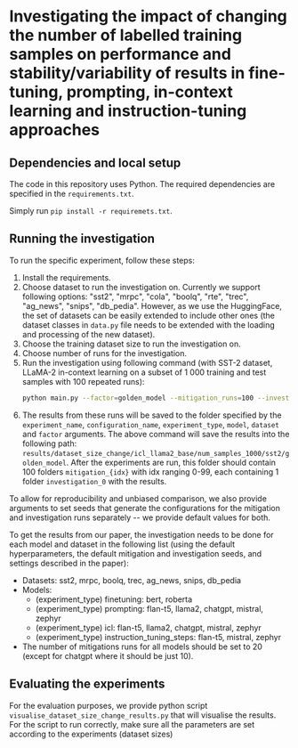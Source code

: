 # Investigating the impact of changing the number of labelled training samples on performance and stability/variability of results in fine-tuning, prompting, in-context learning and instruction-tuning approaches

## Dependencies and local setup

The code in this repository uses Python. The required dependencies are specified in the `requirements.txt`. 

Simply run `pip install -r requiremets.txt`.

## Running the investigation

To run the specific experiment, follow these steps:

1. Install the requirements.
1. Choose dataset to run the investigation on. Currently we support following options: "sst2", "mrpc", "cola", "boolq", "rte", "trec", "ag_news", "snips", "db_pedia". However, as we use the HuggingFace, the set of datasets can be easily extended to include other ones (the dataset classes in `data.py` file needs to be extended with the loading and processing of the new dataset). 
1. Choose the training dataset size to run the investigation on.
1. Choose number of runs for the investigation.
1. Run the investigation using following command (with SST-2 dataset, LLaMA-2 in-context learning on a subset of 1 000 training and test samples with 100 repeated runs):
    ```bash
    python main.py --factor=golden_model --mitigation_runs=100 --investigation_runs=1 --dataset=sst2 --experiment_name=dataset_size_change --experiment_type=icl --model=llama2 --configuration_name=num_samples_1000 --num_labelled=1000 --num_labelled_test=1000 --full_test=0 
    ```
1. The results from these runs will be saved to the folder specified by the `experiment_name`, `configuration_name`, `experiment_type`, `model`, `dataset` and `factor` arguments. The above command will save the results into the following path: `results/dataset_size_change/icl_llama2_base/num_samples_1000/sst2/golden_model`. After the experiments are run, this folder should contain 100 folders `mitigation_{idx}` with idx ranging 0-99, each containing 1 folder `investigation_0` with the results.

To allow for reproducibility and unbiased comparison, we also provide arguments to set seeds that generate the configurations for the mitigation and investigation runs separately -- we provide default values for both.

To get the results from our paper, the investigation needs to be done for each model and dataset in the following list (using the default hyperparameters, the default mitigation and investigation seeds, and settings described in the paper):
- Datasets: sst2, mrpc, boolq, trec, ag_news, snips, db_pedia
- Models:
    - (experiment_type) finetuning: bert, roberta
    - (experiment_type) prompting: flan-t5, llama2, chatgpt, mistral, zephyr
    - (experiment_type) icl: flan-t5, llama2, chatgpt, mistral, zephyr
    - (experiment_type) instruction_tuning_steps: flan-t5, mistral, zephyr
- The number of mitigations runs for all models should be set to 20 (except for chatgpt where it should be just 10).

## Evaluating the experiments

For the evaluation purposes, we provide python script `visualise_dataset_size_change_results.py` that will visualise the results. For the script to run correctly, make sure all the parameters are set according to the experiments (dataset sizes)
